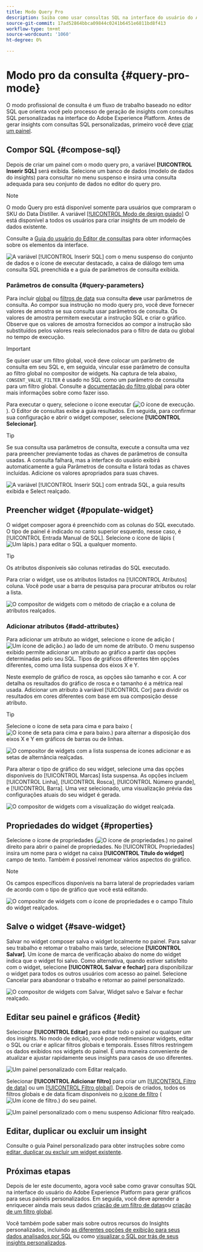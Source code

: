 ```yaml
---
title: Modo Query Pro
description: Saiba como usar consultas SQL na interface do usuário do Adobe Experience Platform para gerar gráficos para seus painéis personalizados.
source-git-commit: 17ad52864bbca09844c0241b6451e6811bd8f413
workflow-type: tm+mt
source-wordcount: '1060'
ht-degree: 0%

---
```


# Modo pro da consulta {#query-pro-mode}

O modo profissional de consulta é um fluxo de trabalho baseado no editor SQL que orienta você pelo processo de geração de insights com consultas SQL personalizadas na interface do Adobe Experience Platform. Antes de gerar insights com consultas SQL personalizadas, primeiro você deve [criar um painel](./overview.md#create-custom-dashboard).

## Compor SQL {#compose-sql}

Depois de criar um painel com o modo query pro, a variável **[!UICONTROL Inserir SQL]** será exibida. Selecione um banco de dados (modelo de dados do insights) para consultar no menu suspenso e insira uma consulta adequada para seu conjunto de dados no editor do query pro.

>[!NOTE]
>
>O modo Query pro está disponível somente para usuários que compraram o SKU do Data Distiller. A variável [[!UICONTROL Modo de design guiado]](../../user-defined-dashboards.md) O está disponível a todos os usuários para criar insights de um modelo de dados existente.

Consulte a [Guia do usuário do Editor de consultas](../../../query-service/ui/user-guide.md#query-authoring) para obter informações sobre os elementos da interface.

![A variável [!UICONTROL Inserir SQL] com o menu suspenso do conjunto de dados e o ícone de executar destacado, a caixa de diálogo tem uma consulta SQL preenchida e a guia de parâmetros de consulta exibida.](../../images/customizable-insights/enter-sql-database-dropdown.png)

### Parâmetros de consulta {#query-parameters}

Para incluir [global](./filters/global-filter.md) ou [filtros de data](./filters/date-filter.md) sua consulta **deve** usar parâmetros de consulta. Ao compor sua instrução no modo query pro, você deve fornecer valores de amostra se sua consulta usar parâmetros de consulta. Os valores de amostra permitem executar a instrução SQL e criar o gráfico. Observe que os valores de amostra fornecidos ao compor a instrução são substituídos pelos valores reais selecionados para o filtro de data ou global no tempo de execução.



>[!IMPORTANT]
>
>Se quiser usar um filtro global, você deve colocar um parâmetro de consulta em seu SQL e, em seguida, vincular esse parâmetro de consulta ao filtro global no compositor de widgets. Na captura de tela abaixo, `CONSENT_VALUE_FILTER` é usado no SQL como um parâmetro de consulta para um filtro global. Consulte a [documentação do filtro global](./filters/global-filter.md#enable-global-filter) para obter mais informações sobre como fazer isso.

Para executar o query, selecione o ícone executar (![O ícone de execução.](../../images/customizable-insights/run-icon.png)). O Editor de consultas exibe a guia resultados. Em seguida, para confirmar sua configuração e abrir o widget composer, selecione **[!UICONTROL Selecionar]**.

>[!TIP]
>
>Se sua consulta usa parâmetros de consulta, execute a consulta uma vez para preencher previamente todas as chaves de parâmetros de consulta usadas. A consulta falhará, mas a interface do usuário exibirá automaticamente a guia Parâmetros de consulta e listará todas as chaves incluídas. Adicione os valores apropriados para suas chaves.

![A variável [!UICONTROL Inserir SQL] com entrada SQL, a guia results exibida e Select realçado.](../../images/customizable-insights/enter-sql-select.png)

## Preencher widget {#populate-widget}

O widget composer agora é preenchido com as colunas do SQL executado. O tipo de painel é indicado no canto superior esquerdo, nesse caso, é [!UICONTROL Entrada Manual de SQL]. Selecione o ícone de lápis (![Um lápis.](../../images/customizable-insights/edit-icon.png)) para editar o SQL a qualquer momento.

>[!TIP]
>
>Os atributos disponíveis são colunas retiradas do SQL executado.

Para criar o widget, use os atributos listados na [!UICONTROL Atributos] coluna. Você pode usar a barra de pesquisa para procurar atributos ou rolar a lista.

![O compositor de widgets com o método de criação e a coluna de atributos realçados.](../../images/customizable-insights/creation-method-and-attribute-column.png)

### Adicionar atributos {#add-attributes}

Para adicionar um atributo ao widget, selecione o ícone de adição (![Um ícone de adição.](../../images/customizable-insights/add-icon.png)) ao lado de um nome de atributo. O menu suspenso exibido permite adicionar um atributo ao gráfico a partir das opções determinadas pelo seu SQL. Tipos de gráficos diferentes têm opções diferentes, como uma lista suspensa dos eixos X e Y.

Neste exemplo de gráfico de rosca, as opções são tamanho e cor. A cor detalha os resultados do gráfico de rosca e o tamanho é a métrica real usada. Adicionar um atributo à variável [!UICONTROL Cor] para dividir os resultados em cores diferentes com base em sua composição desse atributo.

>[!TIP]
>
>Selecione o ícone de seta para cima e para baixo (![O ícone de seta para cima e para baixo.](../../images/customizable-insights/switch-axis-icon.png)) para alternar a disposição dos eixos X e Y em gráficos de barras ou de linhas.

![O compositor de widgets com a lista suspensa de ícones adicionar e as setas de alternância realçadas.](../../images/customizable-insights/add-icon-and-switch-arrows.png)

Para alterar o tipo de gráfico do seu widget, selecione uma das opções disponíveis do [!UICONTROL Marcas] lista suspensa. As opções incluem [!UICONTROL Linha], [!UICONTROL Rosca], [!UICONTROL Número grande], e [!UICONTROL Barra]. Uma vez selecionado, uma visualização prévia das configurações atuais do seu widget é gerada.

![O compositor de widgets com a visualização do widget realçada.](../../images/customizable-insights/widget-preview.png)

## Propriedades do widget {#properties}

Selecione o ícone de propriedades (![O ícone de propriedades.](../../images/customizable-insights/properties-icon.png)) no painel direito para abrir o painel de propriedades. No [!UICONTROL Propriedades] insira um nome para o widget na caixa **[!UICONTROL Título do widget]** campo de texto. Também é possível renomear vários aspectos do gráfico.

>[!NOTE]
>
>Os campos específicos disponíveis na barra lateral de propriedades variam de acordo com o tipo de gráfico que você está editando.

![O compositor de widgets com o ícone de propriedades e o campo Título do widget realçados.](../../images/customizable-insights/widget-properties-title-text.png)

## Salve o widget {#save-widget}

Salvar no widget composer salva o widget localmente no painel. Para salvar seu trabalho e retomar o trabalho mais tarde, selecione **[!UICONTROL Salvar]**. Um ícone de marca de verificação abaixo do nome do widget indica que o widget foi salvo. Como alternativa, quando estiver satisfeito com o widget, selecione **[!UICONTROL Salvar e fechar]** para disponibilizar o widget para todos os outros usuários com acesso ao painel. Selecione Cancelar para abandonar o trabalho e retornar ao painel personalizado.

![O compositor de widgets com Salvar, Widget salvo e Salvar e fechar realçado.](../../images/customizable-insights/insight-saved.png)

## Editar seu painel e gráficos {#edit}

Selecionar **[!UICONTROL Editar]** para editar todo o painel ou qualquer um dos insights. No modo de edição, você pode redimensionar widgets, editar o SQL ou criar e aplicar filtros globais e temporais. Esses filtros restringem os dados exibidos nos widgets do painel. É uma maneira conveniente de atualizar e ajustar rapidamente seus insights para casos de uso diferentes.

![Um painel personalizado com Editar realçado.](../../images/customizable-insights/edit-dashboard.png)

Selecionar **[!UICONTROL Adicionar filtro]** para criar um [[!UICONTROL Filtro de data]](#create-date-filter) ou um [[!UICONTROL Filtro global]](#create-global-filter). Depois de criados, todos os filtros globais e de data ficam disponíveis no [o ícone de filtro](#select-global-filter) (![Um ícone de filtro.](../../images/customizable-insights/filter.png)) do seu painel.

![Um painel personalizado com o menu suspenso Adicionar filtro realçado.](../../images/customizable-insights/add-filter.png)

## Editar, duplicar ou excluir um insight

Consulte o guia Painel personalizado para obter instruções sobre como [editar, duplicar ou excluir um widget existente](../../user-defined-dashboards.md#duplicate).

## Próximas etapas

Depois de ler este documento, agora você sabe como gravar consultas SQL na interface do usuário do Adobe Experience Platform para gerar gráficos para seus painéis personalizados. Em seguida, você deve aprender a enriquecer ainda mais seus dados [criação de um filtro de datas](./filters/date-filter.md)ou [criação de um filtro global](./filters/global-filter.md).

Você também pode saber mais sobre outros recursos do Insights personalizados, incluindo [as diferentes opções de exibição para seus dados analisados por SQL](./view-more.md) ou como [visualizar o SQL por trás de seus insights personalizados](./view-sql.md).
